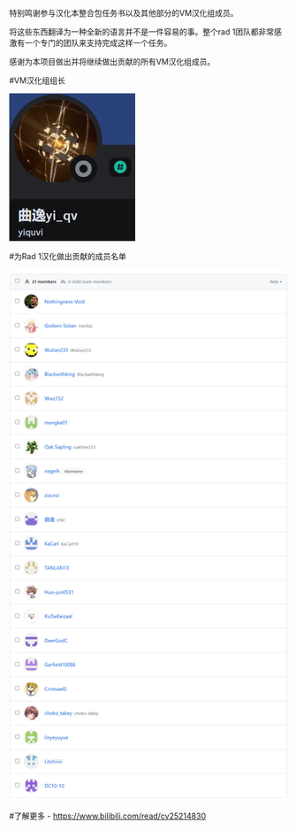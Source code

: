 特别鸣谢参与汉化本整合包任务书以及其他部分的VM汉化组成员。

将这些东西翻译为一种全新的语言并不是一件容易的事。整个rad 1团队都非常感激有一个专门的团队来支持完成这样一个任务。

感谢为本项目做出并将继续做出贡献的所有VM汉化组成员。

#VM汉化组组长

![曲逸](yiquvi.png)

#为Rad 1汉化做出贡献的成员名单

![VM汉化组全体成员名单](vmtranslationgroup.png)

#了解更多 - https://www.bilibili.com/read/cv25214830